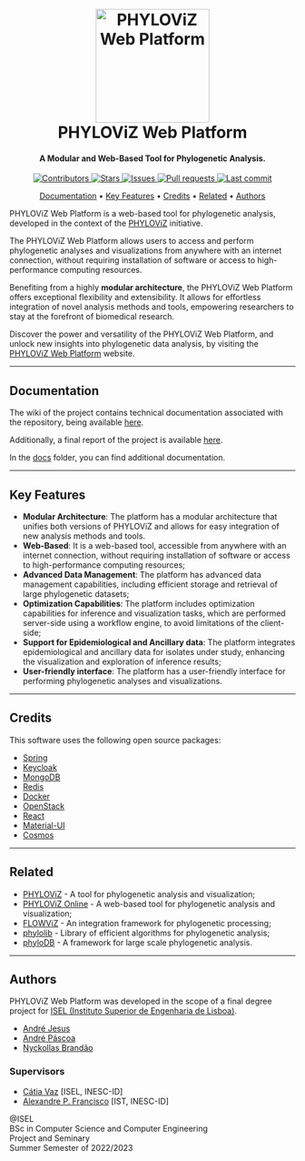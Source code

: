 <h1 align="center">
  <br>
  <img src="docs/imgs/logo.png" alt="PHYLOViZ Web Platform" width="200">
  <br>
  PHYLOViZ Web Platform
  <br>
</h1>

<h4 align="center">A Modular and Web-Based Tool for Phylogenetic Analysis.</h4>

<p align="center">
  <a href="../../graphs/contributors">
    <img src="https://img.shields.io/github/contributors/bodybuilders-team/phyloviz-web-platform" alt="Contributors"/>
  </a>
  <a href="../../stargazers">
     <img src="https://img.shields.io/github/stars/bodybuilders-team/phyloviz-web-platform" alt="Stars"/>
  </a>
  <a href="../../issues">
     <img src="https://img.shields.io/github/issues/bodybuilders-team/phyloviz-web-platform" alt="Issues"/>
  </a>
  <a href="../../pulls">
     <img src="https://img.shields.io/github/issues-pr/bodybuilders-team/phyloviz-web-platform" alt="Pull requests"/>
  </a>
  <a href="../../commits/master">
     <img src="https://img.shields.io/github/last-commit/bodybuilders-team/phyloviz-web-platform" alt="Last commit"/>
  </a>
</p>

<p align="center">
  <a href="#documentation">Documentation</a> •
  <a href="#key-features">Key Features</a> •
  <a href="#credits">Credits</a> •
  <a href="#related">Related</a> •
  <a href="#authors">Authors</a>
</p>

PHYLOViZ Web Platform is a web-based tool for phylogenetic analysis, developed in the context of
the [PHYLOViZ](https://www.phyloviz.net/) initiative.

The PHYLOViZ Web Platform allows users to access and perform phylogenetic analyses and visualizations from anywhere
with an internet connection, without requiring installation of software or access to high-performance computing
resources.

Benefiting from a highly **modular architecture**, the PHYLOViZ Web Platform offers exceptional flexibility and
extensibility. It allows for effortless integration of novel analysis methods and tools, empowering researchers to stay
at the forefront of biomedical research.

Discover the power and versatility of the PHYLOViZ Web Platform, and unlock new insights into phylogenetic data
analysis, by visiting the [PHYLOViZ Web Platform](https://web.phyloviz.net/) website.

---

## Documentation

The wiki of the project contains technical documentation associated with the repository, being
available [here](https://github.com/bodybuilders-team/phyloviz-web-platform/wiki).

Additionally, a final report of the project is
available [here](https://github.com/bodybuilders-team/phyloviz-web-platform/blob/master/docs/report.pdf).

In the [docs](https://github.com/bodybuilders-team/phyloviz-web-platform/blob/master/docs) folder, you can find
additional documentation.

---

## Key Features

* **Modular Architecture**: The platform has a modular architecture that unifies both versions of PHYLOViZ and allows
  for easy integration of new analysis methods and tools.
* **Web-Based**: It is a web-based tool, accessible from anywhere with an internet connection, without requiring
  installation of software or access to high-performance computing resources;
* **Advanced Data Management**: The platform has advanced data management capabilities, including efficient storage and
  retrieval of large phylogenetic datasets;
* **Optimization Capabilities**: The platform includes optimization capabilities for inference and visualization tasks,
  which are performed server-side using a workflow engine, to avoid limitations of the client-side;
* **Support for Epidemiological and Ancillary data**: The platform integrates epidemiological and ancillary data for
  isolates under study, enhancing the visualization and exploration of inference results;
* **User-friendly interface**: The platform has a user-friendly interface for performing phylogenetic analyses and
  visualizations.

---

## Credits

This software uses the following open source packages:

* [Spring](https://spring.io/)
* [Keycloak](https://www.keycloak.org/)
* [MongoDB](https://www.mongodb.com/)
* [Redis](https://redis.io/)
* [Docker](https://www.docker.com/)
* [OpenStack](https://www.openstack.org/)
* [React](https://reactjs.org/)
* [Material-UI](https://material-ui.com/)
* [Cosmos](https://github.com/cosmograph-org/cosmos)

---

## Related

* [PHYLOViZ](https://www.phyloviz.net/) - A tool for phylogenetic analysis and visualization;
* [PHYLOViZ Online](https://online.phyloviz.net/index) - A web-based tool for phylogenetic analysis and visualization;
* [FLOWViZ](https://github.com/DIVA-IPL-Project/FLOWViZ) - An integration framework for phylogenetic processing;
* [phylolib](https://github.com/Luanab/phylolib) - Library of efficient algorithms for phylogenetic analysis;
* [phyloDB](https://github.com/Brunovski/phyloDB) - A framework for large scale phylogenetic analysis.

---

## Authors

PHYLOViZ Web Platform was developed in the scope of a final degree project
for [ISEL (Instituto Superior de Engenharia de Lisboa)](https://www.isel.pt/).

* [André Jesus](https://github.com/andre-j3sus)
* [André Páscoa](https://github.com/devandrepascoa)
* [Nyckollas Brandão](https://github.com/Nyckoka)

### Supervisors

* [Cátia Vaz](https://cvaz.github.io/) [ISEL, INESC-ID]
* [Alexandre P. Francisco](https://fenix.tecnico.ulisboa.pt/homepage/ist14152) [IST, INESC-ID]

@ISEL<br/>
BSc in Computer Science and Computer Engineering<br/>
Project and Seminary<br/>
Summer Semester of 2022/2023
